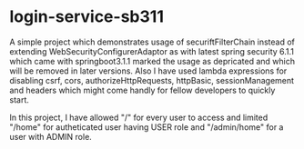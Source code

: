 # login-service-sb311

A simple project which demonstrates usage of securiftFilterChain instead of extending WebSecurityConfigurerAdaptor as with latest spring security 6.1.1 which came with springboot3.1.1 marked the usage as depricated and which will be removed in later versions.
Also I have used lambda expressions for disabling csrf, cors, authorizeHttpRequests, httpBasic, sessionManagement and headers which might come handly for fellow developers to quickly start.

In this project, I have allowed "/" for every user to access and limited "/home" for autheticated user having USER role and "/admin/home" for a user with ADMIN role.  
